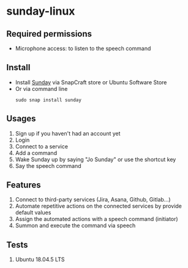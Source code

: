 # sunday-linux

## Required permissions

  * Microphone access: to listen to the speech command

## Install

  * Install [Sunday](https://snapcraft.io/sunday) via SnapCraft store or Ubuntu Software Store
  * Or via command line
      ```
      sudo snap install sunday
      ```

## Usages

  1. Sign up if you haven't had an account yet
  2. Login
  3. Connect to a service
  4. Add a command
  5. Wake Sunday up by saying "Jo Sunday" or use the shortcut key
  6. Say the speech command

## Features

  1. Connect to third-party services (Jira, Asana, Github, Gitlab...)
  2. Automate repetitive actions on the connected services by provide default values
  3. Assign the automated actions with a speech command (initiator)
  4. Summon and execute the command via speech

## Tests
  
  1. Ubuntu 18.04.5 LTS
